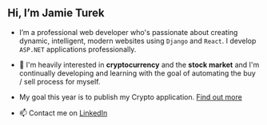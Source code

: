 ## Hi, I’m Jamie Turek

- I’m a professional web developer who's passionate about creating dynamic, intelligent, modern websites using `Django` and `React`. I develop `ASP.NET` applications professionally.

- 💞️ I'm heavily interested in **cryptocurrency** and the **stock market** and I'm continually developing and learning with the goal of automating the buy / sell process for myself. 

- My goal this year is to publish my Crypto application. [Find out more](https://github.com/J-TUREK/Crypto)   

- 📫 Contact me on [LinkedIn](https://www.linkedin.com/in/jamie-turek-95b338106/)

<!---
J-TUREK/J-TUREK is a ✨ special ✨ repository because its `README.md` (this file) appears on your GitHub profile.
You can click the Preview link to take a look at your changes.
--->
